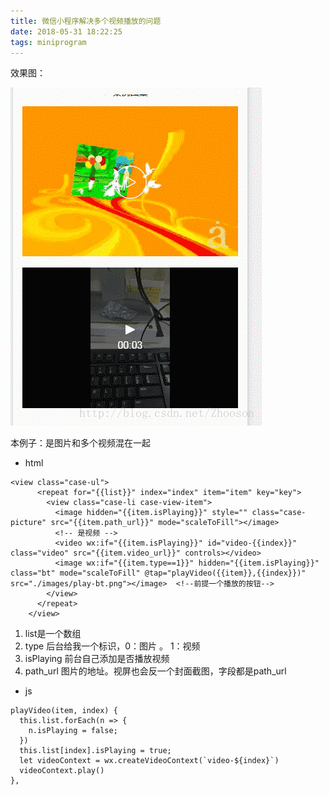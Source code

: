 ```yaml
---
title: 微信小程序解决多个视频播放的问题
date: 2018-05-31 18:22:25
tags: miniprogram
---
```


效果图：

![这里写图片描述](min-video/1.gif)

本例子：是图片和多个视频混在一起


- html

```
<view class="case-ul">
      <repeat for="{{list}}" index="index" item="item" key="key">
        <view class="case-li case-view-item">
          <image hidden="{{item.isPlaying}}" style="" class="case-picture" src="{{item.path_url}}" mode="scaleToFill"></image>
          <!-- 是视频 -->
          <video wx:if="{{item.isPlaying}}" id="video-{{index}}" class="video" src="{{item.video_url}}" controls></video>
          <image wx:if="{{item.type==1}}" hidden="{{item.isPlaying}}" class="bt" mode="scaleToFill" @tap="playVideo({{item}},{{index}})" src="./images/play-bt.png"></image>  <!--前提一个播放的按钮-->
        </view>
      </repeat>
    </view>
```
1. list是一个数组
2. type 后台给我一个标识，0：图片 。 1：视频
3. isPlaying 前台自己添加是否播放视频
4. path_url 图片的地址。视屏也会反一个封面截图，字段都是path_url


- js
```
playVideo(item, index) {
  this.list.forEach(n => {
    n.isPlaying = false;
  })
  this.list[index].isPlaying = true;
  let videoContext = wx.createVideoContext(`video-${index}`)
  videoContext.play()
},
```
